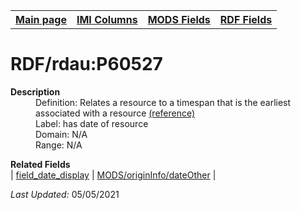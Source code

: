 <!DOCTYPE html>
<html>

<body>
<table style="width:100%">
  <tr>
    <th><a href="index.md">Main page</a></th>
	<th><a href="IMI.md">IMI Columns</a></th>
    <th><a href="MODS.md">MODS Fields</a></th>
    <th><a href="RDF.md">RDF Fields</a></th>
  </tr>
</table>



<h1>RDF/rdau:P60527</h1>
<dl>
  <dt><b>Description</b></dt>
  <dd>Definition: Relates a resource to a timespan that is the earliest associated with a resource <a href="http://www.rdaregistry.info/Elements/u/#P60527">(reference)</a></dd>
  <dd>Label:  has date of resource</dd>
  <dd>Domain: N/A</dd>
  <dd>Range:  N/A</dd>
</dl>
<dl>
	<dt><b>Related Fields</b></dt>
		| <a href="date.display.md">field_date_display</a> | <a href="mods.originInfo_dateOther.md">MODS/originInfo/dateOther</a> |
</dl>
<p><i>Last Updated: </i>05/05/2021</p>
</body>
</html>
